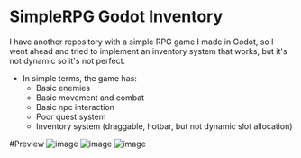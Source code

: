 # SimpleRPG Godot Inventory

I have another repository with a simple RPG game I made in Godot, so I went ahead and tried to implement an inventory system that works, but it's not dynamic so it's not perfect.
- In simple terms, the game has:
  - Basic enemies 
  - Basic movement and combat
  - Basic npc interaction
  - Poor quest system
  - Inventory system (draggable, hotbar, but not dynamic slot allocation)

#Preview 
![image](https://user-images.githubusercontent.com/87696858/218678049-b2f2b342-c6c9-49e9-b52f-12961cfa0712.png)
![image](https://user-images.githubusercontent.com/87696858/218678102-a329f05d-88e8-4303-8479-ffded4360047.png)
![image](https://user-images.githubusercontent.com/87696858/218678139-6b9fef24-07e3-4b6e-85f7-ad11cd5bfa84.png)

